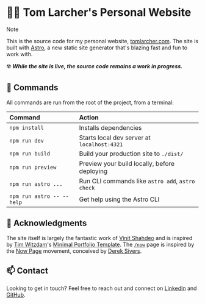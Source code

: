 
# 👋🏻 Tom Larcher's Personal Website

> [!NOTE]
> This is the source code for my personal website, [tomlarcher.com](https://tomlarcher.com/). The site is built with [Astro](https://astro.build/), a new static site generator that's blazing fast and fun to work with.
> 
> ☢️ ***While the site is live, the source code remains a work in progress.***

## 🧞 Commands

All commands are run from the root of the project, from a terminal:

| Command                   | Action                                           |
| :------------------------ | :----------------------------------------------- |
| `npm install`             | Installs dependencies                            |
| `npm run dev`             | Starts local dev server at `localhost:4321`      |
| `npm run build`           | Build your production site to `./dist/`          |
| `npm run preview`         | Preview your build locally, before deploying     |
| `npm run astro ...`       | Run CLI commands like `astro add`, `astro check` |
| `npm run astro -- --help` | Get help using the Astro CLI                     |

## 🙏 Acknowledgments

The site itself is largely the fantastic work of [Vinit Shahdeo](https://vinitshahdeo.com/) and is inspired by [Tim Witzdam](https://github.com/TimWitzdam)'s [Minimal Portfolio Template](https://astro.build/themes/details/minimal-portfolio-template/). The [`/now`](https://tomlarcher.com/now/) page is inspired by the [Now Page](https://sive.rs/nowff) movement, conceived by [Derek Sivers](https://sive.rs/).

## 📫 Contact

Looking to get in touch? Feel free to reach out and connect on [LinkedIn](https://www.linkedin.com/in/tom-larcher/) and [GitHub](https://github.com/findyourexit).